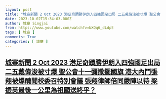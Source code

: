 ```yaml
---
layout: post
title: "城寨新聞 2 Oct 2023 港足奇蹟勝伊朗入四強國足出局 二五戴偉浚被寸爆 聖公會十一彌撒擺國旗 港大內鬥張翔被爆醜聞校委召特別會議 張翔律師倍同嚴陣以待 梁振英最後一公里為祖國送終乎？"
date: 2023-10-02T15:34:03.000Z
author: 城寨 Singjai
from: https://www.youtube.com/watch?v=bXQq6_dLdpE
tags: [ 城寨 ]
comments: True
categories: [ 城寨 ]
---
```

<!--1696260843000-->
[城寨新聞 2 Oct 2023 港足奇蹟勝伊朗入四強國足出局 二五戴偉浚被寸爆 聖公會十一彌撒擺國旗 港大內鬥張翔被爆醜聞校委召特別會議 張翔律師倍同嚴陣以待 梁振英最後一公里為祖國送終乎？](https://www.youtube.com/watch?v=bXQq6_dLdpE)
------

<div>

</div>
